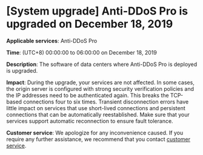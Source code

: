 # \[System upgrade\] Anti-DDoS Pro is upgraded on December 18, 2019

**Applicable services**: Anti-DDoS Pro

**Time**: \(UTC+8\) 00:00:00 to 06:00:00 on December 18, 2019

**Description**: The software of data centers where Anti-DDoS Pro is deployed is upgraded.

**Impact**: During the upgrade, your services are not affected. In some cases, the origin server is configured with strong security verification policies and the IP addresses need to be authenticated again. This breaks the TCP-based connections four to six times. Transient disconnection errors have little impact on services that use short-lived connections and persistent connections that can be automatically reestablished. Make sure that your services support automatic reconnection to ensure fault tolerance.

**Customer service**: We apologize for any inconvenience caused. If you require any further assistance, we recommend that you contact [customer service](https://www.aliyun.com/contact?from=announcement).

